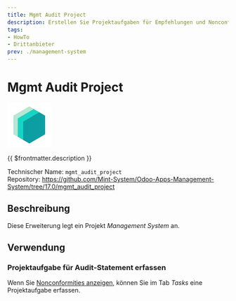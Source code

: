 ```yaml
---
title: Mgmt Audit Project
description: Erstellen Sie Projektaufgaben für Empfehlungen und Nonconformties.
tags:
- HowTo
- Drittanbieter
prev: ./management-system
---
```


# Mgmt Audit Project
![icon_oms_box](attachments/icons_odoo_mint_system.png)

{{ $frontmatter.description }}

Technischer Name: `mgmt_audit_project`\
Repository: <https://github.com/Mint-System/Odoo-Apps-Management-System/tree/17.0/mgmt_audit_project>

## Beschreibung

Diese Erweiterung legt ein Projekt *Management System* an.

## Verwendung

### Projektaufgabe für Audit-Statement erfassen

Wenn Sie [Nonconformities anzeigen](Mgmt%20Audit.md#Nonconformities%20anzeigen), können Sie im Tab *Tasks* eine Projektaufgabe erfassen.
